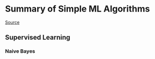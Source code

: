 # Summary of Simple ML Algorithms

[Source](http://scikit-learn.org/stable/user_guide.html)

## Supervised Learning

### Naive Bayes

